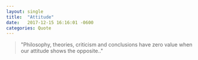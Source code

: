 ```yaml
---
layout: single
title:  "Attitude"
date:   2017-12-15 16:16:01 -0600
categories: Quote
---
```




>"Philosophy, theories, criticism and conclusions have zero value when our attitude shows the opposite.."